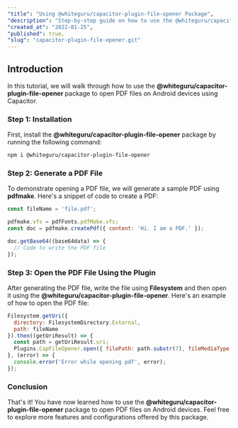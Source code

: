 ```yaml
---
"title": "Using @whiteguru/capacitor-plugin-file-opener Package",
"description": "Step-by-step guide on how to use the @whiteguru/capacitor-plugin-file-opener package to open PDF files on Android devices.",
"created_at": "2022-01-25",
"published": true,
"slug": "capacitor-plugin-file-opener.git"
---
```


## Introduction

In this tutorial, we will walk through how to use the **@whiteguru/capacitor-plugin-file-opener** package to open PDF files on Android devices using Capacitor.

### Step 1: Installation

First, install the **@whiteguru/capacitor-plugin-file-opener** package by running the following command:

```bash
npm i @whiteguru/capacitor-plugin-file-opener
```

### Step 2: Generate a PDF File

To demonstrate opening a PDF file, we will generate a sample PDF using **pdfmake**. Here's a snippet of code to create a PDF:

```JavaScript
const fileName = 'file.pdf';

pdfmake.vfs = pdfFonts.pdfMake.vfs;
const doc = pdfmake.createPdf({ content: 'Hi. I am a PDF.' });

doc.getBase64((base64data) => {
  // Code to write the PDF file
});
```

### Step 3: Open the PDF File Using the Plugin

After generating the PDF file, write the file using **Filesystem** and then open it using the **@whiteguru/capacitor-plugin-file-opener**. Here's an example of how to open the PDF file:

```JavaScript
Filesystem.getUri({
  directory: FilesystemDirectory.External,
  path: fileName
}).then((getUriResult) => {
  const path = getUriResult.uri;
  Plugins.CapFileOpener.open({ filePath: path.substr(7), fileMediaType: 'application/pdf' });
}, (error) => {
  console.error('Error while opening pdf', error);
});
```

### Conclusion

That's it! You have now learned how to use the **@whiteguru/capacitor-plugin-file-opener** package to open PDF files on Android devices. Feel free to explore more features and configurations offered by this package.